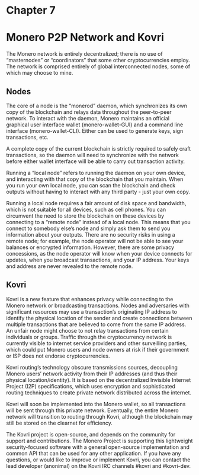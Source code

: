 # Chapter 7

# Monero P2P Network and Kovri

The Monero network is entirely decentralized; there is no use of “masternodes” or “coordinators” that some other cryptocurrencies employ. The network is comprised entirely of global interconnected nodes, some of which may choose to mine.

## Nodes

The core of a node is the “monerod” daemon, which synchronizes its own copy of the blockchain and relays data throughout the peer-to-peer network. To interact with the daemon, Monero maintains an official graphical user interface wallet (monero-wallet-GUI) and a command line interface (monero-wallet-CLI). Either can be used to generate keys, sign transactions, etc.

A complete copy of the current blockchain is strictly required to safely craft transactions, so the daemon will need to synchronize with the network before either wallet interface will be able to carry out transaction activity.

Running a “local node” refers to running the daemon on your own device, and interacting with that copy of the blockchain that you maintain. When you run your own local node, you can scan the blockchain and check outputs without having to interact with any third party - just your own copy.

Running a local node requires a fair amount of disk space and bandwidth, which is not suitable for all devices, such as cell phones. You can circumvent the need to store the blockchain on these devices by connecting to a “remote node” instead of a local node. This means that you connect to somebody else’s node and simply ask them to send you information about your outputs. There are no security risks in using a remote node; for example, the node operator will not be able to see your balances or encrypted information. However, there are some privacy concessions, as the node operator will know when your device connects for updates, when you broadcast transactions, and your IP address. Your keys and address are never revealed to the remote node.

## Kovri

Kovri is a new feature that enhances privacy while connecting to the Monero network or broadcasting transactions. Nodes and adversaries with significant resources may use a transaction’s originating IP address to identify the physical location of the sender and create connections between multiple transactions that are believed to come from the same IP address. An unfair node might choose to not relay transactions from certain individuals or groups. Traffic through the cryptocurrency network is currently visible to internet service providers and other surveilling parties, which could put Monero users and node owners at risk if their government or ISP does not endorse cryptocurrencies.

Kovri routing’s technology obscure transmissions sources, decoupling Monero users’ network activity from their IP addresses (and thus their physical location/identity). It is based on the decentralized Invisible Internet Project (I2P) specifications, which uses encryption and sophisticated routing techniques to create private network distributed across the internet.

Kovri will soon be implemented into the Monero wallet, so all transactions will be sent through this private network. Eventually, the entire Monero network will transition to routing through Kovri, although the blockchain may still be stored on the clearnet for efficiency.

The Kovri project is open-source, and depends on the community for support and contributions. The Monero Project is supporting this lightweight security-focused software with a general open-source implementation and common API that can be used for any other application. If you have any questions, or would like to improve or implement Kovri, you can contact the lead developer (anonimal) on the Kovri IRC channels #kovri and #kovri-dev.

